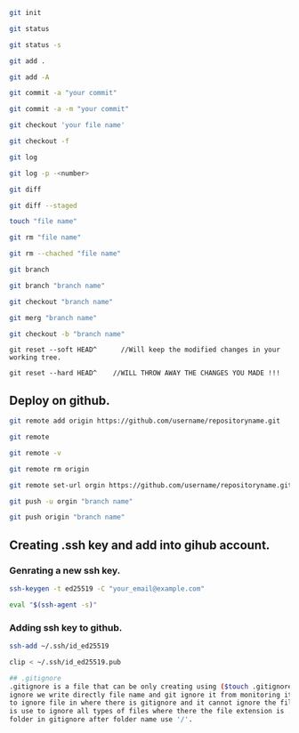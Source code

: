 ````sh 
git init
````
````sh 
git status
````
````sh 
git status -s
````
````sh
git add .
````
````sh
git add -A
````
````sh
git commit -a "your commit"
````
````sh
git commit -a -m "your commit"
````
````sh
git checkout 'your file name'
````
````sh
git checkout -f
````
````sh 
git log
````
````sh
git log -p -<number>
````
````sh
git diff
````
````sh
git diff --staged
````
````sh
touch "file name"
````
````sh
git rm "file name"
````
````sh
git rm --chached "file name"
````
````sh
git branch
````
````sh
git branch "branch name"
````
````sh
git checkout "branch name"
````
````sh
git merg "branch name"
````
````sh
git checkout -b "branch name"
````
````
git reset --soft HEAD^      //Will keep the modified changes in your working tree.
````
````
git reset --hard HEAD^    //WILL THROW AWAY THE CHANGES YOU MADE !!!
````
## Deploy on github.

````sh
git remote add origin https://github.com/username/repositoryname.git
````
````sh
git remote
````
````sh
git remote -v
````
````sh
git remote rm origin
````
````sh
git remote set-url orgin https://github.com/username/repositoryname.git
````
````sh
git push -u orgin "branch name"
````
````sh
git push origin "branch name"
````
	
## Creating .ssh key and add into gihub account.
### Genrating a new ssh key.

````sh
ssh-keygen -t ed25519 -C "your_email@example.com"
````
````sh
eval "$(ssh-agent -s)"
````

### Adding ssh key to github.

````sh
ssh-add ~/.ssh/id_ed25519
````
````sh
clip < ~/.ssh/id_ed25519.pub

## .gitignore
.gitignore is a file that can be only creating using ($touch .gitignore) command , In git
ignore we write directly file name and git ignore it from monitoring it , /"file name" is use
to ignore file in where there is gitignore and it cannot ignore the file in any folder,and *.ext
is use to ignore all types of files where there the file extension is .ext , for ignoring a
folder in gitignore after folder name use '/'.
